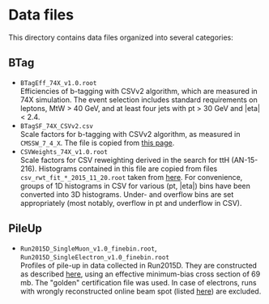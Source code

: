 # Data files

This directory contains data files organized into several categories:


## BTag

 * `BTagEff_74X_v1.0.root` <br />
   Efficiencies of b-tagging with CSVv2 algorithm, which are measured in 74X simulation. The event selection includes standard requirements on leptons, MtW > 40 GeV, and at least four jets with pt > 30 GeV and |eta| < 2.4.
 * `BTagSF_74X_CSVv2.csv` <br />
   Scale factors for b-tagging with CSVv2 algorithm, as measured in `CMSSW_7_4_X`. The file is copied from [this page](https://twiki.cern.ch/twiki/bin/viewauth/CMS/BtagRecommendation74X?rev=12#Supported_Algorithms_and_Operati).
 * `CSVWeights_74X_v1.0.root` <br />
   Scale factors for CSV reweighting derived in the search for ttH (AN-15-216). Histograms contained in this file are copied from files `csv_rwt_fit_*_2015_11_20.root` taken from [here](https://github.com/cms-ttH/MiniAOD/tree/5f72d163c5ab3a5f2eb79bda324fadce72e54460/MiniAODHelper/data). For convenience, groups of 1D histograms in CSV for various (pt, |eta|) bins have been converted into 3D histograms. Under- and overflow bins are set appropriately (most notably, overflow in pt and underflow in CSV).


## PileUp

 * `Run2015D_SingleMuon_v1.0_finebin.root`, `Run2015D_SingleElectron_v1.0_finebin.root` <br />
   Profiles of pile-up in data collected in Run2015D. They are constructed as described [here](https://twiki.cern.ch/twiki/bin/viewauth/CMS/PileupJSONFileforData?rev=22#2015_Pileup_JSON_Files), using an effective minimum-bias cross section of 69 mb. The "golden" certification file was used. In case of electrons, runs with wrongly reconstructed online beam spot (listed [here](https://hypernews.cern.ch/HyperNews/CMS/get/physics-validation/2556.html)) are excluded.

